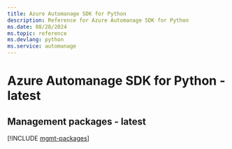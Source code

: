 ```yaml
---
title: Azure Automanage SDK for Python
description: Reference for Azure Automanage SDK for Python
ms.date: 08/28/2024
ms.topic: reference
ms.devlang: python
ms.service: automanage
---
```

# Azure Automanage SDK for Python - latest

## Management packages - latest
[!INCLUDE [mgmt-packages](automanage-mgmt-index.md)]